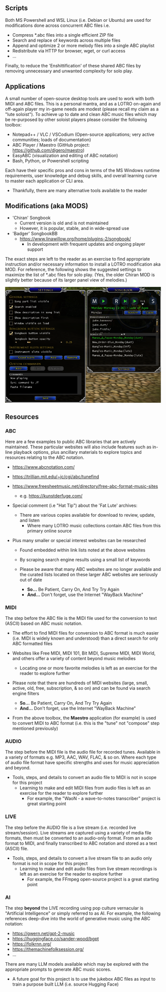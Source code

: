 ## Scripts

Both MS Powershell and WSL Linux (i.e. Debian or Ubuntu) are used for modifications done across concurrent ABC files i.e.

  - Compress *.abc files into a single efficient ZIP file
  - Search and replace of keywords across multiple files
  - Append and optimize 2 or more melody files into a single ABC playlist
  - Redistribute via HTTP for browser, wget, or curl access
  - ...

Finally, to reduce the 'Enshittification' of these shared ABC files by removing unnecessary and unwanted complexity for solo play.

## Applications

A small number of open-source desktop tools are used to work with both MIDI and ABC files. This is a personal mantra, and as a LOTRO on-again and off-again player my in-game needs are modest (please recall my claim as a "lute soloist"). To achieve up to date and clean ABC music files which may be re-purposed by other soloist players please consider the following toolbox:

  - Notepad++ / VLC / VSCodium  (Open-source applications; very active communities; loads of documentation)
  - ABC Player / Maestro (GitHub project: https://github.com/digero/maestro)
  - EasyABC (visualization and editing of ABC notation)
  - Bash, Python, or Powershell scripting

Each have their specific pros and cons in terms of the MS Windows runtime requirements, user knowledge and debug skills, and overall learning curve to master each application or CLI area.

  - Thankfully, there are many alternative tools available to the reader

## Modifications (aka MODS)

  - 'Chiran' Songbook
    - Current version is old and is not maintained
    - However, it is popular, stable, and in wide-spread use
  - 'Badger' SongbookBB
    - https://www.linawillow.org/home/plugins-2/songbook/
      - In development with frequent updates and ongoing player support

The exact steps are left to the reader as an exercise to find appropriate instruction and/or necessary information to install a LOTRO modification aka MOD. For reference, the following shows the suggested settings to maximize the list of *.abc files for solo play. (Yes, the older Chiran MOD is slightly better because of its larger panel view of melodies.)

![Chiran MOD](Chiran_MOD-02.png "Chiran Settings")

## Resources

### ABC

Here are a few examples to public ABC libraries that are actively maintained. These particular websites will also include features such as in-line playback options, plus ancillary materials to explore topics and resources relating to the ABC notation.

  - https://www.abcnotation.com/
  - https://trillian.mit.edu/~jc/cgi/abc/tunefind
  - https://www.freesheetmusic.net/directory/free-abc-format-music-sites
    - e.g. https://kunstderfuge.com/

  - Special comment (i.e "Hat Tip") about the 'Fat Lute' archives:
    - There are various copies available for download to review, update, and listen
      - Where many LOTRO music collections contain ABC files from this primary online source

  - Plus many smaller or special interest websites can be researched
    - Found embedded within link lists noted at the above websites
    - By scraping search engine results using a small list of keywords
    - Please be aware that many ABC websites are no longer available and the curated lists located on these larger ABC websites are seriously out of date

      - **So...** Be Patient, Carry On, And Try Try Again
      - **And...** Don't forget, use the Internet "WayBack Machine"

### MIDI

The step before the ABC file is the MIDI file used for the conversion to text (ASCII) based on ABC music notation.

  - The effort to find MIDI files for conversion to ABC format is much easier (i.e. MIDI is widely known and understood) than a direct search for only ABC formatted files

  - Websites like Free MIDI, MIDI 101, Bit MIDI, Supreme MIDI, MIDI World, and others offer a variety of content beyond music melodies
    - Locating one or more favorite melodies is left as an exercise for the reader to explore further
  
  - Please note that there are hundreds of MIDI websites (large, small, active, old, free, subscription, & so on) and can be found via search engine filters

    - **So...** Be Patient, Carry On, And Try Try Again
    - **And...** Don't forget, use the Internet "WayBack Machine"

  - From the above toolbox, the **Maestro** application (for example) is used to convert MIDI to ABC format (i.e. this is the "tune" not "compose" step mentioned previously)

### AUDIO

The step before the MIDI file is the audio file for recorded tunes. Available in a variety of formats e.g. MP3, AAC, WAV, FLAC, & so on. Where each type of audio file format have specific strengths and uses for music appreciation and beyond.

  - Tools, steps, and details to convert an audio file to MIDI is not in scope for this project
    - Learning to make and edit MIDI files from audio files is left as an exercise for the reader to explore further
      - For example, the "WaoN - a wave-to-notes transcriber" project is great starting point

### LIVE

The step before the AUDIO file is a live stream (i.e. recorded live stream/session). Live streams are captured using a variety of media file formats, then must be converted to an audio-only format. From an audio format to MIDI, and finally transcribed to ABC notation and stored as a text (ASCII) file.

  - Tools, steps, and details to convert a live stream file to an audio only format is not in scope for this project
    - Learning to make and edit audio files from live stream recordings is left as an exercise for the reader to explore further
      - For example, the FFmpeg open-source project is a great starting point

### AI

The step **beyond** the LIVE recording using pop culture vernacular is "Artificial Intelligence" or simply referred to as AI. For example, the following references deep-dive into the world of generative music using the ABC notation:

  - https://gwern.net/gpt-2-music
  - https://huggingface.co/sander-wood/bgpt
  - https://folkrnn.org/
  - https://themachinefolksession.org/
  - ...
 
 There are many LLM models available which may be explored with the appropriate prompts to generate ABC music scores.
 
   - A future goal for this project is to use the jukebox ABC files as input to train a purpose built LLM (i.e. source Hugging Face) 
